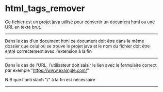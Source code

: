 # html_tags_remover
Ce fichier est un projet java utilisé pour convertir un document html ou une URL en texte brut.


************************************************** * ************************************************* ** ************************************************ ** 

Dans le cas d'un document html ce document doit être dans le même dossier que celui où se trouve le projet java et le nom du fichier doit être entré correctement avec l'extension à la fin


************************************************** * ************************************************* ** ************************************************ ** 

Dans le cas de l'URL, l'utilisateur doit saisir le lien avec le formulaire correct par exemple "https://www.example.com/"

N.B que l'anti slach "/" à la fin est nécessaire



************************************************** * ************************************************* ** ************************************************ ** 
